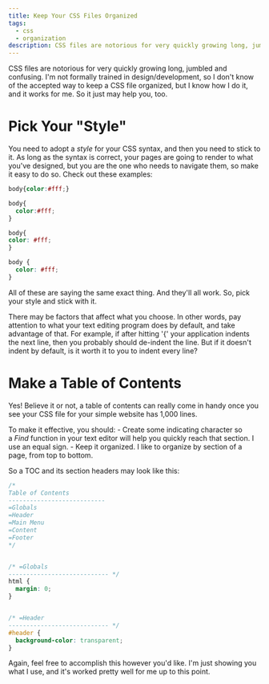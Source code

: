 ```yaml
---
title: Keep Your CSS Files Organized
tags:
  - css
  - organization
description: CSS files are notorious for very quickly growing long, jumbled and confusing. Here's how I stay organized
---
```


CSS files are notorious for very quickly growing long, jumbled and confusing. I'm not formally trained in design/development, so I don't know of the accepted way to keep a CSS file organized, but I know how I do it, and it works for me. So it just may help you, too.

# Pick Your "Style"

You need to adopt a *style* for your CSS syntax, and then you need to stick to it. As long as the syntax is correct, your pages are going to render to what you've designed, but you are the one who needs to navigate them, so make it easy to do so. Check out these examples:

```css
body{color:#fff;}

body{
  color:#fff;
}

body{
color: #fff;
}

body {
  color: #fff;
}
```

All of these are saying the same exact thing. And they'll all work. So, pick your style and stick with it.

There may be factors that affect what you choose. In other words, pay attention to what your text editing program does by default, and take advantage of that. For example, if after hitting '{' your application indents the next line, then you probably should de-indent the line. But if it doesn't indent by default, is it worth it to you to indent every line?

# Make a Table of Contents

Yes! Believe it or not, a table of contents can really come in handy once you see your CSS file for your simple website has 1,000 lines.

To make it effective, you should: - Create some indicating character so a *Find* function in your text editor will help you quickly reach that section. I use an equal sign. - Keep it organized. I like to organize by section of a page, from top to bottom.

So a TOC and its section headers may look like this:

```css
/*
Table of Contents
---------------------------
=Globals
=Header
=Main Menu
=Content
=Footer
*/


/* =Globals
---------------------------- */
html {
  margin: 0;
}


/* =Header
---------------------------- */
#header {
  background-color: transparent;
}
```

Again, feel free to accomplish this however you'd like. I'm just showing you what I use, and it's worked pretty well for me up to this point.
